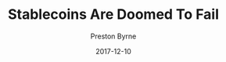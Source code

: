 ---
layout: writing
title: Stablecoins Are Doomed To Fail
date: 2017-12-10
categories: ['Money']
author: ['Preston Byrne']
excerpt: Those of you who have been following this blog for awhile may recall my deep and enduring disdain for the “stablecoin” concept, that is, the idea that it is possible for “crypto-economic” magic and game theory to ensure that a cryptocurrency can be reliably pegged to the value of some real asset without requiring a bankruptcy-remote contractual mechanism to ensure convertibility of the crypto-asset into the real deal (something mainstream finance already does extremely efficiently).
external_url: https://prestonbyrne.com/2017/12/10/stablecoins-are-doomed-to-fail/
---